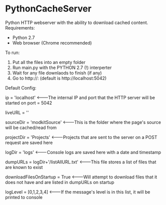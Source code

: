 PythonCacheServer
=================

Python HTTP webserver with the ability to download cached content. 
Requirements:
 - Python 2.7
 - Web browser (Chrome recommended)
 
To run:
 1) Put all the files into an empty folder
 2) Run main.py with the PYTHON 2.7 (!) interperter
 3) Wait for any file downlaods to finish (if any)
 4) Go to http://<ip>:<port>  (default is http://localhost:5042)


Default Config:

ip = 'localhost'            <---The internal IP and port that the HTTP server will be started on
port = 5042

liveURL = ''

sourceDir = 'modkitSource'  <---This is the folder where the page's source will be cached/read from

projectDir = 'Projects'     <---Projects that are sent to the server on a POST request are saved here

logDir = 'logs'             <---Console logs are saved here with a date and timestamp

dumpURLs = logDir+'/listAllURL.txt' <---This file stores a list of files that are known to exist 

downloadFilesOnStartup = True  <---Will attempt to download files that it does not have and are listed in dumpURLs on startup

logLevel = [0,1,2,3,4]      <---If the message's level is in this list, it will be printed to console
